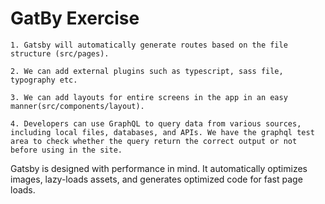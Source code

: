 <h1>GatBy Exercise</h1>



	1. Gatsby will automatically generate routes based on the file structure (src/pages).
	
	2. We can add external plugins such as typescript, sass file, typography etc.
	
	3. We can add layouts for entire screens in the app in an easy manner(src/components/layout).
	
	4. Developers can use GraphQL to query data from various sources, including local files, databases, and APIs. We have the graphql test area to check whether the query return the correct output or not before using in the site.
	
Gatsby is designed with performance in mind. It automatically optimizes images, lazy-loads assets, and generates optimized code for fast page loads.
